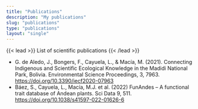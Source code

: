 ```yaml
---
title: "Publications"
description: "My publications"
slug: "publications"
type: "publications"
layout: "single"
---
```


{{< lead >}}
List of scientific publications
{{< /lead >}}

- G. de Aledo, J., Bongers, F., Cayuela, L., & Macía, M. (2021). Connecting Indigenous and Scientific Ecological Knowledge in the Madidi National Park, Bolivia. Environmental Science Proceedings, 3, 7963. https://doi.org/10.3390/iecf2020-07963
- Báez, S., Cayuela, L., Macía, M.J. et al. (2022) FunAndes – A functional trait database of Andean plants. Sci Data 9, 511. https://doi.org/10.1038/s41597-022-01626-6
